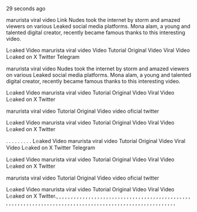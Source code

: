 29 seconds ago

marurista viral video Link Nudes took the internet by storm and amazed viewers on various Leaked social media platforms. Mona alam, a young and talented digital creator, recently became famous thanks to this interesting video.

L𝚎aked Video marurista viral video Video Tutorial Original Video Viral Video L𝚎aked on X Twitter Telegram

marurista viral video Nudes took the internet by storm and amazed viewers on various Leaked social media platforms. Mona alam, a young and talented digital creator, recently became famous thanks to this interesting video.

L𝚎aked Video marurista viral video Tutorial Original Video Viral Video L𝚎aked on X Twitter

marurista viral video Tutorial Original Video video oficial twitter

L𝚎aked Video marurista viral video Tutorial Original Video Viral Video L𝚎aked on X Twitter

. . . . . . . . . L𝚎aked Video marurista viral video Tutorial Original Video Viral Video L𝚎aked on X Twitter Telegram

L𝚎aked Video marurista viral video Tutorial Original Video Viral Video L𝚎aked on X Twitter

marurista viral video Tutorial Original Video video oficial twitter

L𝚎aked Video marurista viral video Tutorial Original Video Viral Video L𝚎aked on X Twitter., , , , , , , , , , , , , , , , , , , , , , , , , , , , , , , , , , , , , , , , , , , , , , , , , , , , , , , , , , , , , , , , , , , , , , , , , , , , , , , , , , , , , , , , , , , , , , , , , , , , , , , ,
